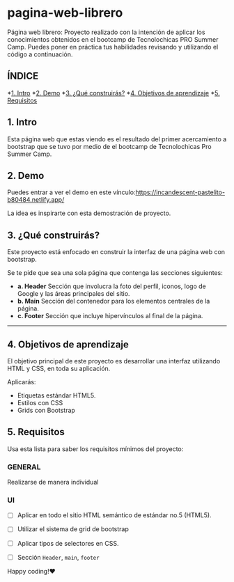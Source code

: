 # pagina-web-librero
Página web librero: Proyecto realizado con la intención de aplicar los conocimientos obtenidos en el bootcamp de Tecnolochicas PRO Summer Camp.
Puedes poner en práctica tus habilidades revisando y utilizando el código a continuación.

## ÍNDICE

*[1. Intro](https://github.com/maria-lvarez/pagina-web-librero/edit/main/README.md#1-intro)
*[2. Demo](https://github.com/maria-lvarez/pagina-web-librero/edit/main/README.md#2-demo)
*[3. ¿Qué construirás?](https://github.com/maria-lvarez/pagina-web-librero/edit/main/README.md#3-qu%C3%A9-construir%C3%A1s)
*[4. Objetivos de aprendizaje](https://github.com/maria-lvarez/pagina-web-librero/edit/main/README.md#4-objetivos-de-aprendizaje)
*[5. Requisitos](https://github.com/maria-lvarez/pagina-web-librero/edit/main/README.md#5-requisitos)

## 1. Intro
Esta página web que estas viendo es el resultado del primer acercamiento a bootstrap que se tuvo por medio de el bootcamp de Tecnolochicas Pro Summer Camp.

## 2. Demo
Puedes entrar a ver el demo en este vínculo:https://incandescent-pastelito-b80484.netlify.app/

La idea es inspirarte con esta demostración de proyecto. 

## 3. ¿Qué construirás?

Este proyecto está enfocado en construir la interfaz de una página web con bootstrap.

Se te pide que sea una sola página que contenga las secciones siguientes:
  - **a. Header**
    Sección que involucra la foto del perfil, iconos, logo de Google y las áreas principales del sitio.
  - **b. Main**
    Sección del contenedor para los elementos centrales de la página. 
  - **c. Footer**
    Sección que incluye hipervínculos al final de la página.

****

## 4. Objetivos de aprendizaje

El objetivo principal de este proyecto es desarrollar una interfaz utilizando HTML y CSS, en toda su aplicación.

Aplicarás:

- Etiquetas estándar HTML5.
- Estilos con CSS
- Grids con Bootstrap


## 5. Requisitos

Usa esta lista para saber los requisitos mínimos del proyecto:

### GENERAL

Realizarse de manera individual

### UI
- [ ] Aplicar en todo el sitio HTML semántico de estándar no.5 (HTML5).
- [ ] Utilizar el sistema de grid de bootstrap
- [ ] Aplicar tipos de selectores en CSS.
- [ ] Sección `Header`, `main`, `footer`


Happy coding!❤
